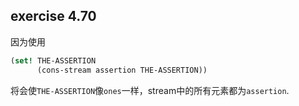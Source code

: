 ## exercise 4.70

因为使用  
``` scheme
(set! THE-ASSERTION 
	  (cons-stream assertion THE-ASSERTION))
```
将会使```THE-ASSERTION```像```ones```一样，stream中的所有元素都为```assertion```.  